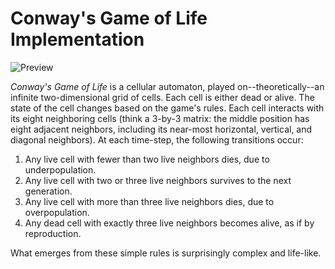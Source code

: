 # Conway's Game of Life Implementation

![Preview](public/preview.gif)

*Conway's Game of Life* is a cellular automaton, played on--theoretically--an infinite
two-dimensional grid of cells. Each cell is either
dead or alive. The state of the cell changes based on the game's rules.
Each cell interacts with its eight neighboring cells (think a 3-by-3 matrix:
the middle position has eight adjacent neighbors, including its near-most
horizontal, vertical, and diagonal neighbors). At each time-step, the following
transitions occur:

1. Any live cell with fewer than two live neighbors dies, due to underpopulation.
2. Any live cell with two or three live neighbors survives to the next generation.
3. Any live cell with more than three live neighbors dies, due to overpopulation.
4. Any dead cell with exactly three live neighbors becomes alive, as if by reproduction.

What emerges from these simple rules is surprisingly complex and life-like.
